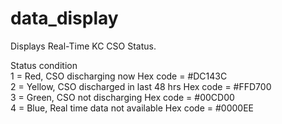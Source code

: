 data_display
============

Displays Real-Time KC CSO Status.

Status condition <br>
    1 = Red, CSO discharging now Hex code = #DC143C<br>
    2 = Yellow, CSO discharged in last 48 hrs Hex code = #FFD700<br>
    3 = Green, CSO not discharging Hex code = #00CD00<br>
    4 = Blue, Real time data not available Hex code = #0000EE<br>
   
